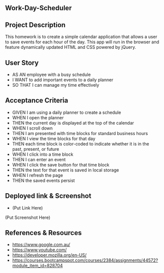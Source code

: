 Work-Day-Scheduler
-
**Project Description**
-
This homework is to create a simple calendar application that allows a user to save events for each hour of the day. This app will run in the browser and feature dynamically updated HTML and CSS powered by jQuery.
 
**User Story**
-
- AS AN employee with a busy schedule
- I WANT to add important events to a daily planner
- SO THAT I can manage my time effectively

**Acceptance Criteria**
-
- GIVEN I am using a daily planner to create a schedule
- WHEN I open the planner
- THEN the current day is displayed at the top of the calendar
- WHEN I scroll down
- THEN I am presented with time blocks for standard business hours
- WHEN I view the time blocks for that day
- THEN each time block is color-coded to indicate whether it is in the past, present, or future
- WHEN I click into a time block
- THEN I can enter an event
- WHEN I click the save button for that time block
- THEN the text for that event is saved in local storage
- WHEN I refresh the page
- THEN the saved events persist


**Deployed link & Screenshot**
-
- (Put Link Here)

(Put Screenshot Here)


**References & Resources**
-
- https://www.google.com.au/
- https://www.youtube.com/
- https://developer.mozilla.org/en-US/
- https://courses.bootcampspot.com/courses/2384/assignments/44572?module_item_id=828704
